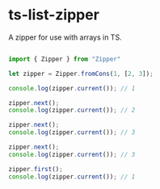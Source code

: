 # ts-list-zipper


A zipper for use with arrays in TS.

```javascript

import { Zipper } from "Zipper"

let zipper = Zipper.fromCons(1, [2, 3]);

console.log(zipper.current()); // 1

zipper.next();
console.log(zipper.current()); // 2

zipper.next();
console.log(zipper.current()); // 3

zipper.next();
console.log(zipper.current()); // 3

zipper.first();
console.log(zipper.current()); // 1

```